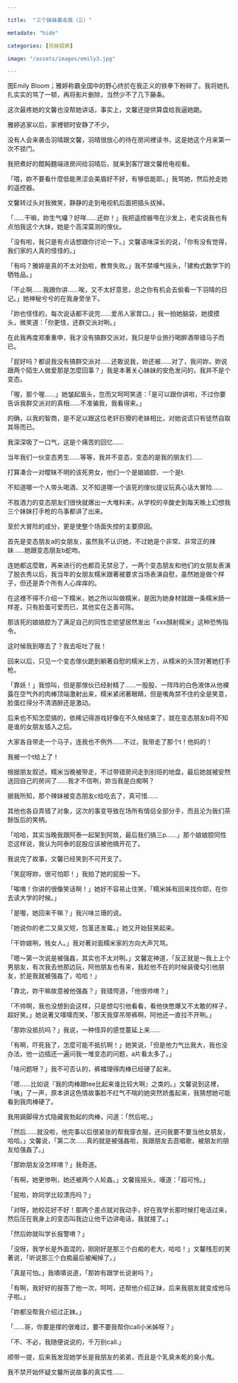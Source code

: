 ```yaml
---

title:  "三个妹妹袭击我（三）"

metadate: "hide"

categories: [兄妹姐弟]

image: "/assets/images/emily3.jpg"

---
```

图Emily Bloom；雅婷称霸全国中的野心终於在我正义的铁拳下粉碎了。我将她扎扎实实的骂了一顿，再将影片删除，当然少不了几下藤条。

这次最疼她的文馨也没帮她讲话，事实上，文馨还提供算盘给我逼她跪。

雅婷逃家以后，家裡顿时安静了不少。

没有人会来袭击羽晴跟文馨，羽晴很放心的待在房间裡读书，这是她这个月来第一次不锁门。

我把煮好的餛飩麵端进房间给羽晴后，就来到客厅跟文馨抢电视看。

「喂，妳不要看什麼低能黑涩会美眉好不好，有够低能耶。」我骂她，然后抢走她的遥控器。

文馨转过头对我微笑，静静的走到电视机后面把插头拔掉。

「……干嘛，妳生气囉？好咩……还妳！」我把遥控器甩在沙发上，老实说我也有点怕我这个大妹，她是个高深莫测的傢伙。

「没有啦，我只是有点话想跟你讨论一下。」文馨语味深长的说，「你有没有觉得，我们家的人真的怪怪的。」

「有吗？雅婷是真的不太对劲啦，教育失败。」我不禁嘆气摇头，「建构式数学下的牺牲品。」

「不止啊……我跟你讲……唉，又不太好意思，总之你有机会去偷看一下羽晴的日记。」她神秘兮兮的在我身旁坐下。

「妳也怪怪的，每次说话都不说完……爱吊人家胃口。」我一拍她脑袋，她摸摸头，微笑道：「你更怪，还群交派对咧。」

在此我再度郑重重申，我才没有搞群交派对，我只是毕业旅行喝醉酒带错马子而已。

「屁好吗？都说我没有搞群交派对……还敢说我，妳还被……对了，我问妳，妳说跟两个陌生人做爱那是怎麼回事？」我是本著关心妹妹的安危发问的，我并不是个变态。

「喔，那个喔……」她皱起眉头，忽而又呵呵笑道：「是可以跟你讲啦，不过你要告诉我群交派对的真相……不准骗我，我看得来。」

的确，以我的智商，是不足以跟这位老奸巨猾的老妹相比，对她说谎只有徒然自取其辱而已。

我深深吸了一口气，这是个痛苦的回忆……

当年我们一伙变态男生……等等，我并不变态，变态的是我的朋友们……

打算凑合一对曖昧不明的该死男女，他们一个是娘娘腔、一个是t.

不知道哪一个人带头喝酒、又不知道哪一个该死的傢伙提议玩真心话大冒险……

不胜酒力的变态朋友们很快就爆出一大堆料来，从学校的辛酸史到每天晚上幻想我三个妹妹打手枪的鸟事都讲了出来。

至於大冒险的成分，更是使整个场面失控的主要原因。

首先是变态朋友a的女朋友，虽然我不认识她，不过她是个非常、非常正的辣妹……她跟变态朋友b蛇吻。

连她都这麼敢，再来进行的也都百无禁忌了，一两个变态朋友和他们的女朋友表演了脱衣秀以后，我当年的女朋友糯米跟著被要求当场表演自慰，虽然她是做个样子，但还是弄个所有人心痒痒的。

在这裡不得不介绍一下糯米，她之所以叫做糯米，是因为她身材就跟一条糯米肠一样差，只有脸蛋可爱而已，其他实在乏善可陈。

那该死的娘娘腔为了满足自己的同性恋慾望居然发出「xxx顏射糯米」这种恐怖指令。

这时候我到哪去了？我去呕吐了我！

回来以后，只见一个变态傢伙跪到躺著自慰的糯米上方，从糯米的头顶对著她打手枪。

「靠妖！」我惊叫，但是那傢伙已经射精了……一股股、一阵阵的白色液体从他裸露在空气外的肉棒顶端激射出来，糯米紧闭著眼睛，但是嘴角禁不住的全是笑意，脸蛋红得分不清酒醉还是激动。

后来也不知怎麼搞的，依稀记得游戏好像在不久候结束了，就在变态朋友b将不知是谁的女朋友插入之后。

大家各自带走一个马子，连我也不例外……不过，我带走了那个t！他妈的！

我被一个t给上了！

根据朋友叙述，糯米当晚被带走，不过带错房间走到别班的地盘，最后她就被安然送回自己的房间了……我才不信咧，妳当我是白痴啊？

据我所知，那个辣妹被变态朋友c给吃去了，真可惜……

其他也各自弄错了对象，这次的事变导致在场所有情侣全部分手，而且沦为我们茶餘饭后的笑柄。

「哈哈，其实当晚我跟阿泰一起架到阿筑，最后我们搞三p……」那个娘娘腔同性恋这样说，我认为阿泰的屁股应该被他搞开花了。

我说完了故事，文馨已经笑到不可开支了。

「笑屁呀妳，很可怕耶！」我拍了她的屁股一下。

「唉唷！你讲的很像笑话啊！」她好不容易止住笑，「糯米姊有回来找你耶，在你去读大学的时候。」

「是喔，她回来干嘛？」我兴味兰珊的说。

「她说你的老二又臭又短，包茎还发霉。」她又开始狂笑起来。

「干妳娘咧，贱女人。」我对著对面糯米家的方向大声咒骂。

「嗯～第一次说是被强姦，其实也不太对咧。」文馨定神道，「反正就是～我上上个男朋友，有次我去他那边玩，阿他朋友也有来，我趁他不在的时候装傻勾引他朋友，於是我就被强姦了，哈哈！」

「靠北，妳干嘛故意被他强姦？」我错愕道，「他很帅唷？」

「不帅啊，我也没想到会这样，只是想勾引他看看，看他快憋爆又不太敢的样子，超好笑。」她说著又噗噗而笑，「那天我穿吊带裤啊，阿他还一直拉不开咧。」

「那妳没抵抗吗？」我说，一种怪异的感觉蔓延上来……

「有啊，吓死我了，怎麼可能不抵抗啊！」她笑说，「但是他力气比我大，我也没办法，他一边插还一遍问我一堆变态的问题，a片看太多了。」

「啥问题呀？」我不可否认的，裤襠理得肉棒已经硬了起来。

「嗯……比如说『我的肉棒跟tee比起来谁比较大啊』之类的。」文馨说到这裡，「咦」了一声，原本讲这色情故事脸不红气不喘的她突然娇羞起来，我猜想她可能看到我肉棒硬了。

我用蹺脚得方式隐藏我勃起的肉棒，问道：「然后呢。」

「然后……就没啦，他完事以后很紧张的帮我穿衣服，还问我要不要当他女朋友，哈哈。」文馨说，「第二次……真的就是被强姦啦，我跟朋友去逛唱歌，被朋友的朋友给强姦了。」

「那妳朋友没怎样唷？」我奇道。

「有啊，她更惨咧，她还被两个人轮姦。」文馨摇摇头，嘆道：「超可怜。」

「屁啦，妳同学比较漂亮吗？」

「对呀，她校花好不好！那两个差点就对我动手，好在我学长那时候打电话过来，然后压在我身上的变态叫我边让他干边讲电话，我就接了。」

「然后妳就叫学长报警唷？」

「没呀，我学长是外面混的，刚刚好是那三个白痴的老大，哈哈！」文馨残忍的笑著说，「听说那三个白痴最后被阉掉了。」

「真是可怕。」我嘖嘖说道，「那妳有跟学长说谢吗？」

「有啊，我好好的报答了他一次，呵呵，还帮他介绍正妹，后来我朋友就变成他马子啦。」

「妳都没帮我介绍过正妹。」

「……哥，你要是撑的很难过，要不要我帮你call小米姊呀？」

「不、不必，我随便说说的，千万别call.」

顺带一提，后来我发现她学长是我朋友的弟弟，而且是个乳臭未乾的臭小鬼。

我不禁开始怀疑文馨所说故事的真实性……
